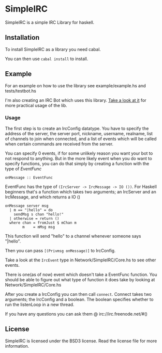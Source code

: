 # SimpleIRC
SimpleIRC is a simple IRC Library for haskell.

## Installation
To install SimpleIRC as a library you need cabal.

You can then use `cabal install` to install.

## Example
For an example on how to use the library see example/example.hs and tests/testbot.hs

I'm also creating an IRC Bot which uses this library. 
[Take a look at it](http://github.com/dom96/ElysiaBot "Take a look at it") for more practical usage of the lib.

### Usage
The first step is to create an IrcConfig datatype. You have to specify the address of the server,
the server port, nickname, username, realname, list of channels to join when connected, 
and a list of events which will be called when certain commands are received from the server.

You can specify 0 events, if for some unlikely reason you want your bot to not respond to anything.
But in the more likely event when you do want to specify functions, you can do that simply by creating a function with the type of _EventFunc_

    onMessage :: EventFunc

EventFunc has the type of `(IrcServer -> IrcMessage -> IO ())`.
For Haskell beginners that's a function which takes two arguments; an IrcServer and an IrcMessage, and which returns a IO ()

    onMessage server msg
      | m == "|hello" = do
        sendMsg s chan "hello!"
      | otherwise = return ()
      where chan = fromJust $ mChan m
            m    = mMsg msg

This function will send "hello" to a channel whenever someone says "|hello".

Then you can pass `[(Privmsg onMessage)]` to IrcConfig.

Take a look at the ``IrcEvent`` type in Network/SimpleIRC/Core.hs to see other events.

There is one(as of now) event which doesn't take a EventFunc function.
You should be able to figure out what type of function it does take by looking at Network/SimpleIRC/Core.hs

After you create a IrcConfig you can then call `connect`. Connect takes two arguments; the IrcConfig and a boolean.
The boolean specifies whether to run the listenLoop in a new thread.

If you have any questions you can ask them @ irc://irc.freenode.net/#()

## License
SimpleIRC is licensed under the BSD3 license. Read the license file for more information.

